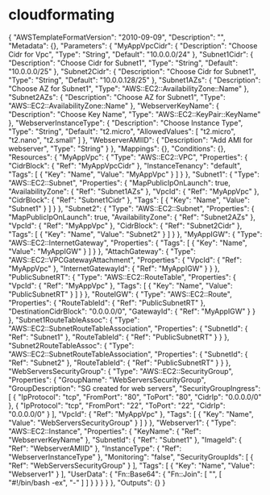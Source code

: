 # cloudformating 
{
  "AWSTemplateFormatVersion": "2010-09-09",
  "Description": "",
  "Metadata": {},
  "Parameters": {
    "MyAppVpcCidr": {
      "Description": "Choose Cidr for Vpc",
      "Type": "String",
      "Default": "10.0.0.0/24"
    },
    "Subnet1Cidr": {
      "Description": "Choose Cidr for Subnet1",
      "Type": "String",
      "Default": "10.0.0.0/25"
    },
    "Subnet2Cidr": {
      "Description": "Choose Cidr for Subnet1",
      "Type": "String",
      "Default": "10.0.0.128/25"
    },
    "Subnet1AZs": {
      "Description": "Choose AZ for Subnet1",
      "Type": "AWS::EC2::AvailabilityZone::Name"
    },
    "Subnet2AZs": {
      "Description": "Choose AZ for Subnet1",
      "Type": "AWS::EC2::AvailabilityZone::Name"
    },
    "WebserverKeyName": {
      "Description": "Choose Key Name",
      "Type": "AWS::EC2::KeyPair::KeyName"
    },
    "WebserverInstanceType": {
      "Description": "Choose Instance Type",
      "Type": "String",
      "Default": "t2.micro",
      "AllowedValues": [
        "t2.micro",
        "t2.nano",
        "t2.small"
      ]
    },
    "WebserverAMIID": {
      "Description": "Add AMI for webserver",
      "Type": "String"
    }
  },
  "Mappings": {},
  "Conditions": {},
  "Resources": {
    "MyAppVpc": {
      "Type": "AWS::EC2::VPC",
      "Properties": {
        "CidrBlock": {
          "Ref": "MyAppVpcCidr"
        },
        "InstanceTenancy": "default",
        "Tags": [
          {
            "Key": "Name",
            "Value": "MyAppVpc"
          }
        ]
      }
    },
    "Subnet1": {
      "Type": "AWS::EC2::Subnet",
      "Properties": {
        "MapPublicIpOnLaunch": true,
        "AvailabilityZone": {
          "Ref": "Subnet1AZs"
        },
        "VpcId": {
          "Ref": "MyAppVpc"
        },
        "CidrBlock": {
          "Ref": "Subnet1Cidr"
        },
        "Tags": [
          {
            "Key": "Name",
            "Value": "Subnet1"
          }
        ]
      }
    },
    "Subnet2": {
      "Type": "AWS::EC2::Subnet",
      "Properties": {
        "MapPublicIpOnLaunch": true,
        "AvailabilityZone": {
          "Ref": "Subnet2AZs"
        },
        "VpcId": {
          "Ref": "MyAppVpc"
        },
        "CidrBlock": {
          "Ref": "Subnet2Cidr"
        },
        "Tags": [
          {
            "Key": "Name",
            "Value": "Subnet2"
          }
        ]
      }
    },
    "MyAppIGW": {
      "Type": "AWS::EC2::InternetGateway",
      "Properties": {
        "Tags": [
          {
            "Key": "Name",
            "Value": "MyAppIGW"
          }
        ]
      }
    },
    "AttachGateway": {
      "Type": "AWS::EC2::VPCGatewayAttachment",
      "Properties": {
        "VpcId": {
          "Ref": "MyAppVpc"
        },
        "InternetGatewayId": {
          "Ref": "MyAppIGW"
        }
      }
    },
    "PublicSubnetRT": {
      "Type": "AWS::EC2::RouteTable",
      "Properties": {
        "VpcId": {
          "Ref": "MyAppVpc"
        },
        "Tags": [
          {
            "Key": "Name",
            "Value": "PublicSubnetRT"
          }
        ]
      }
    },
    "RouteIGW": {
      "Type": "AWS::EC2::Route",
      "Properties": {
        "RouteTableId": {
          "Ref": "PublicSubnetRT"
        },
        "DestinationCidrBlock": "0.0.0.0/0",
        "GatewayId": {
          "Ref": "MyAppIGW"
        }
      }
    },
    "Subnet1RouteTableAssoc": {
      "Type": "AWS::EC2::SubnetRouteTableAssociation",
      "Properties": {
        "SubnetId": {
          "Ref": "Subnet1"
        },
        "RouteTableId": {
          "Ref": "PublicSubnetRT"
        }
      }
    },
    "Subnet2RouteTableAssoc": {
      "Type": "AWS::EC2::SubnetRouteTableAssociation",
      "Properties": {
        "SubnetId": {
          "Ref": "Subnet2"
        },
        "RouteTableId": {
          "Ref": "PublicSubnetRT"
        }
      }
    },
    "WebServersSecurityGroup": {
      "Type": "AWS::EC2::SecurityGroup",
      "Properties": {
        "GroupName": "WebServersSecurityGroup",
        "GroupDescription": "SG created for web servers",
        "SecurityGroupIngress": [
          {
            "IpProtocol": "tcp",
            "FromPort": "80",
            "ToPort": "80",
            "CidrIp": "0.0.0.0/0"
          },
          {
            "IpProtocol": "tcp",
            "FromPort": "22",
            "ToPort": "22",
            "CidrIp": "0.0.0.0/0"
          }
        ],
        "VpcId": {
          "Ref": "MyAppVpc"
        },
        "Tags": [
          {
            "Key": "Name",
            "Value": "WebServersSecurityGroup"
          }
        ]
      }
    },
    "Webserver1": {
      "Type": "AWS::EC2::Instance",
      "Properties": {
        "KeyName": {
          "Ref": "WebserverKeyName"
        },
        "SubnetId": {
          "Ref": "Subnet1"
        },
        "ImageId": {
          "Ref": "WebserverAMIID"
        },
        "InstanceType": {
          "Ref": "WebserverInstanceType"
        },
        "Monitoring": "false",
        "SecurityGroupIds": [
          {
            "Ref": "WebServersSecurityGroup"
          }
        ],
        "Tags": [
          {
            "Key": "Name",
            "Value": "Webserver1"
          }
        ],
        "UserData": {
          "Fn::Base64": {
            "Fn::Join": [
              "",
              [
                "#!/bin/bash -ex",
                "-"
              ]
            ]
          }
        }
      }
    }
  },
  "Outputs": {}
}

